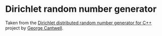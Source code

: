 # Dirichlet random number generator

Taken from the [Dirichlet distributed random number generator for C++](https://github.com/gcant/dirichlet-cpp) project by [George Cantwell](https://github.com/gcant).
